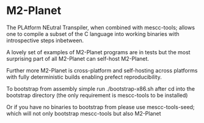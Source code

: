# M2-Planet
The PLAtform NEutral Transpiler, when combined with mescc-tools;
allows one to compile a subset of the C language into working binaries
with introspective steps inbetween.

A lovely set of examples of M2-Planet programs are in tests but the most
surprising part of all M2-Planet can self-host M2-Planet.

Further more M2-Planet is cross-platform and self-hosting across platforms
with fully deterministic builds enabling prefect reproducibility.

To bootstrap from assembly simple run ./bootstrap-x86.sh after cd into the
bootstrap directory (the only requirement is mescc-tools to be installed)

Or if you have no binaries to bootstrap from please use mescc-tools-seed;
which will not only bootstrap mescc-tools but also M2-Planet